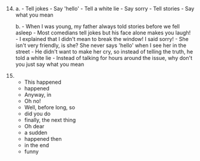 14. 
    a. 
        - Tell jokes
        - Say 'hello'
        - Tell a white lie
        - Say sorry
        - Tell stories
        - Say what you mean
    
    b.
        - When I was young, my father always told stories before we fell asleep
        - Most comedians tell jokes but his face alone makes you laugh!
        - I explained that I didn't mean to break the window! I said sorry!
        - She isn't very friendly, is she? She never says 'hello' when I see her in the street
        - He didn't want to make her cry, so instead of telling the truth, he told a white lie
        - Instead of talking for hours around the issue, why don't you  just say what you mean

15.
    - This happened
    - happened
    - Anyway, in
    - Oh no!
    - Well, before long, so
    - did you do
    - finally, the next thing
    - Oh dear
    - a sudden
    - happened then
    - in the end
    - funny
    